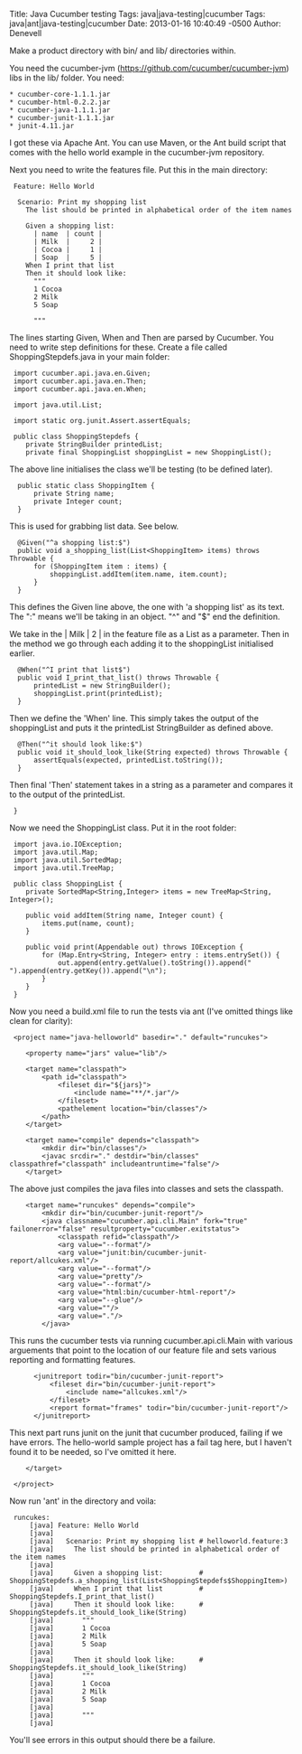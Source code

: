 Title: Java Cucumber testing
Tags: java|java-testing|cucumber
Tags: java|ant|java-testing|cucumber
Date: 2013-01-16 10:40:49 -0500 
Author: Denevell


Make a product directory with bin/ and lib/ directories within.

You need the cucumber-jvm (https://github.com/cucumber/cucumber-jvm) libs in the lib/ folder. You need:

    * cucumber-core-1.1.1.jar  
    * cucumber-html-0.2.2.jar  
    * cucumber-java-1.1.1.jar  
    * cucumber-junit-1.1.1.jar  
    * junit-4.11.jar

I got these via Apache Ant. You can use Maven, or the Ant build script that comes with the hello world example in the cucumber-jvm repository.

Next you need to write the features file. Put this in the main directory:

     Feature: Hello World
     
      Scenario: Print my shopping list
        The list should be printed in alphabetical order of the item names
     
        Given a shopping list:
          | name  | count |
          | Milk  |     2 |
          | Cocoa |     1 |
          | Soap  |     5 |
        When I print that list
        Then it should look like:
          """
          1 Cocoa
          2 Milk
          5 Soap
     
          """

The lines starting Given, When and Then are parsed by Cucumber. You need to write step definitions for these. Create a file called ShoppingStepdefs.java in your main folder:

     import cucumber.api.java.en.Given;
     import cucumber.api.java.en.Then;
     import cucumber.api.java.en.When;
     
     import java.util.List;
     
     import static org.junit.Assert.assertEquals;
     
     public class ShoppingStepdefs {
        private StringBuilder printedList; 
        private final ShoppingList shoppingList = new ShoppingList();

The above line initialises the class we'll be testing (to be defined later).

      public static class ShoppingItem {
          private String name;
          private Integer count;
      }

This is used for grabbing list data. See below.

      @Given("^a shopping list:$")
      public void a_shopping_list(List<ShoppingItem> items) throws Throwable {
          for (ShoppingItem item : items) {
              shoppingList.addItem(item.name, item.count);
          }
      }

This defines the Given line above, the one with 'a shopping list' as its text. The ":" means we'll be taking in an object. "^" and "$" end the definition. 

We take in the | Milk  |     2 | in the feature file as a List<ShoppingItem> as a parameter. Then in the method we go through each adding it to the shoppingList initialised earlier.
 
      @When("^I print that list$")
      public void I_print_that_list() throws Throwable {
          printedList = new StringBuilder();
          shoppingList.print(printedList);
      }

Then we define the 'When' line. This simply takes the output of the shoppingList and puts it the printedList StringBuilder as defined above.
 
      @Then("^it should look like:$")
      public void it_should_look_like(String expected) throws Throwable {
          assertEquals(expected, printedList.toString());
      }

Then final 'Then' statement takes in a string as a parameter and compares it to the output of the printedList.
 
     }

Now we need the ShoppingList class. Put it in the root folder:

     import java.io.IOException;
     import java.util.Map;
     import java.util.SortedMap;
     import java.util.TreeMap;
     
     public class ShoppingList {
        private SortedMap<String,Integer> items = new TreeMap<String, Integer>();
     
        public void addItem(String name, Integer count) {
            items.put(name, count);
        }
     
        public void print(Appendable out) throws IOException {
            for (Map.Entry<String, Integer> entry : items.entrySet()) {
                out.append(entry.getValue().toString()).append(" ").append(entry.getKey()).append("\n");
            }
        }
     }

Now you need a build.xml file to run the tests via ant (I've omitted things like clean for clarity):

     <project name="java-helloworld" basedir="." default="runcukes">
     
        <property name="jars" value="lib"/>
     
        <target name="classpath">
            <path id="classpath">
                <fileset dir="${jars}">
                    <include name="**/*.jar"/>
                </fileset>
                <pathelement location="bin/classes"/>
            </path>
        </target>
     
        <target name="compile" depends="classpath">
            <mkdir dir="bin/classes"/>
            <javac srcdir="." destdir="bin/classes" classpathref="classpath" includeantruntime="false"/>
        </target>

The above just compiles the java files into classes and sets the classpath.

        <target name="runcukes" depends="compile">
            <mkdir dir="bin/cucumber-junit-report"/>
            <java classname="cucumber.api.cli.Main" fork="true" failonerror="false" resultproperty="cucumber.exitstatus">
                <classpath refid="classpath"/>
                <arg value="--format"/>
                <arg value="junit:bin/cucumber-junit-report/allcukes.xml"/>
                <arg value="--format"/>
                <arg value="pretty"/>
                <arg value="--format"/>
                <arg value="html:bin/cucumber-html-report"/>
                <arg value="--glue"/>
                <arg value=""/>
                <arg value="."/>
            </java>

This runs the cucumber tests via running cucumber.api.cli.Main with various arguements that point to the location of our feature file and sets various reporting and formatting features.

          <junitreport todir="bin/cucumber-junit-report">
              <fileset dir="bin/cucumber-junit-report">
                  <include name="allcukes.xml"/>
              </fileset>
              <report format="frames" todir="bin/cucumber-junit-report"/>
          </junitreport>

This next part runs junit on the junit that cucumber produced, failing if we have errors. The hello-world sample project has a fail tag here, but I haven't found it to be needed, so I've omitted it here.

        </target>
     
     </project>

Now run 'ant' in the directory and voila:

     runcukes:
         [java] Feature: Hello World
         [java] 
         [java]   Scenario: Print my shopping list # helloworld.feature:3
         [java]     The list should be printed in alphabetical order of the item names
         [java] 
         [java]     Given a shopping list:         # ShoppingStepdefs.a_shopping_list(List<ShoppingStepdefs$ShoppingItem>)
         [java]     When I print that list         # ShoppingStepdefs.I_print_that_list()
         [java]     Then it should look like:      # ShoppingStepdefs.it_should_look_like(String)
         [java]       """
         [java]       1 Cocoa
         [java]       2 Milk
         [java]       5 Soap
         [java] 
         [java]     Then it should look like:      # ShoppingStepdefs.it_should_look_like(String)
         [java]       """
         [java]       1 Cocoa
         [java]       2 Milk
         [java]       5 Soap
         [java] 
         [java]       """
         [java] 

You'll see errors in this output should there be a failure.
